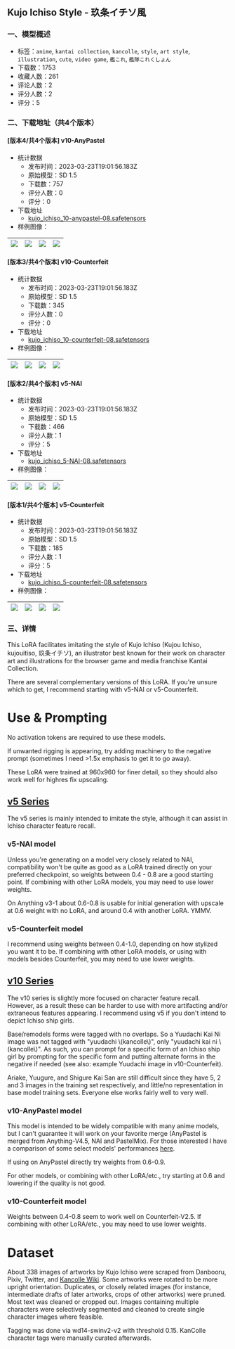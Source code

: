 ## Kujo Ichiso Style - 玖条イチソ風
### 一、模型概述

- 标签：`anime`, `kantai collection`, `kancolle`, `style`, `art style`, `illustration`, `cute`, `video game`, `艦これ`, `艦隊これくしょん`
- 下载数：1753
- 收藏人数：261
- 评论人数：2
- 评分人数：2
- 评分：5

### 二、下载地址（共4个版本）

#### [版本4/共4个版本] v10-AnyPastel

- 统计数据
  - 发布时间：2023-03-23T19:01:56.183Z
  - 原始模型：SD 1.5
  - 下载数：757
  - 评分人数：0
  - 评分：0
- 下载地址
  - [kujo_ichiso_10-anypastel-08.safetensors](https://civitai.com/api/download/models/22410)
- 样例图像：

| <img src="https://image.civitai.com/xG1nkqKTMzGDvpLrqFT7WA/362eb7e6-9831-4bc4-3434-f8b55c390a00/width=450/241145.jpeg" /> | <img src="https://image.civitai.com/xG1nkqKTMzGDvpLrqFT7WA/52d0dfab-76b2-47f0-768b-508611248700/width=450/416858.jpeg" /> | <img src="https://image.civitai.com/xG1nkqKTMzGDvpLrqFT7WA/fb0b8832-1343-4b0b-d67f-8826ccdefc00/width=450/416856.jpeg" /> | <img src="https://image.civitai.com/xG1nkqKTMzGDvpLrqFT7WA/6afb942f-ec08-4463-d084-82fb9fc36700/width=450/241144.jpeg" /> |
| ---- | ---- | ---- | ---- |

#### [版本3/共4个版本] v10-Counterfeit

- 统计数据
  - 发布时间：2023-03-23T19:01:56.183Z
  - 原始模型：SD 1.5
  - 下载数：345
  - 评分人数：0
  - 评分：0
- 下载地址
  - [kujo_ichiso_10-counterfeit-08.safetensors](https://civitai.com/api/download/models/20564)
- 样例图像：

| <img src="https://image.civitai.com/xG1nkqKTMzGDvpLrqFT7WA/335c0d06-4aa1-4a44-5dd1-de2d7801a900/width=450/217609.jpeg" /> | <img src="https://image.civitai.com/xG1nkqKTMzGDvpLrqFT7WA/dd60ae62-46c5-41c7-de15-b919c39df700/width=450/217608.jpeg" /> | <img src="https://image.civitai.com/xG1nkqKTMzGDvpLrqFT7WA/5b491ec0-233b-4486-3fd5-43f369dc7f00/width=450/217607.jpeg" /> | <img src="https://image.civitai.com/xG1nkqKTMzGDvpLrqFT7WA/6dfffbb9-b0c7-421f-8b8b-74068c667f00/width=450/217606.jpeg" /> |
| ---- | ---- | ---- | ---- |

#### [版本2/共4个版本] v5-NAI

- 统计数据
  - 发布时间：2023-03-23T19:01:56.183Z
  - 原始模型：SD 1.5
  - 下载数：466
  - 评分人数：1
  - 评分：5
- 下载地址
  - [kujo_ichiso_5-NAI-08.safetensors](https://civitai.com/api/download/models/18759)
- 样例图像：

| <img src="https://image.civitai.com/xG1nkqKTMzGDvpLrqFT7WA/f7ded995-065c-4046-da9c-a9f155158000/width=450/194937.jpeg" /> | <img src="https://image.civitai.com/xG1nkqKTMzGDvpLrqFT7WA/e97fbd76-9a0d-4131-e474-e943d4333000/width=450/194936.jpeg" /> | <img src="https://image.civitai.com/xG1nkqKTMzGDvpLrqFT7WA/eafeb21c-3c20-4ca5-b390-a5326602b600/width=450/194935.jpeg" /> | <img src="https://image.civitai.com/xG1nkqKTMzGDvpLrqFT7WA/ce66e74e-e4f9-4702-82c4-5a91b85e0d00/width=450/194934.jpeg" /> |
| ---- | ---- | ---- | ---- |

#### [版本1/共4个版本] v5-Counterfeit

- 统计数据
  - 发布时间：2023-03-23T19:01:56.183Z
  - 原始模型：SD 1.5
  - 下载数：185
  - 评分人数：1
  - 评分：5
- 下载地址
  - [kujo_ichiso_5-counterfeit-08.safetensors](https://civitai.com/api/download/models/18663)
- 样例图像：

| <img src="https://image.civitai.com/xG1nkqKTMzGDvpLrqFT7WA/50943b6a-2d43-45c3-3363-b84181782c00/width=450/193927.jpeg" /> | <img src="https://image.civitai.com/xG1nkqKTMzGDvpLrqFT7WA/ab798eb3-3a09-4674-59cb-c085dcf8a600/width=450/193565.jpeg" /> | <img src="https://image.civitai.com/xG1nkqKTMzGDvpLrqFT7WA/f89b2036-9202-4e4c-37b7-f56dfbfd9d00/width=450/193560.jpeg" /> | <img src="https://image.civitai.com/xG1nkqKTMzGDvpLrqFT7WA/40ff1801-beac-44c3-1c37-157afbe18d00/width=450/193564.jpeg" /> |
| ---- | ---- | ---- | ---- |


### 三、详情
<p>This LoRA facilitates imitating the style of Kujo Ichiso (Kujou Ichiso, kujouitiso, 玖条イチソ), an illustrator best known for their work on character art and illustrations for the browser game and media franchise Kantai Collection.</p><p>There are several complementary versions of this LoRA. If you're unsure which to get, I recommend starting with v5-NAI or v5-Counterfeit.</p><p></p><h1><strong>Use &amp; Prompting</strong></h1><p>No activation tokens are required to use these models.</p><p>If unwanted rigging is appearing, try adding machinery to the negative prompt (sometimes I need &gt;1.5x emphasis to get it to go away).</p><p>These LoRA were trained at 960x960 for finer detail, so they should also work well for highres fix upscaling.</p><h2><u>v5 Series</u></h2><p>The v5 series is mainly intended to imitate the style, although it can assist in Ichiso character feature recall.</p><h3>v5-NAI model</h3><p>Unless you're generating on a model very closely related to NAI, compatibility won't be quite as good as a LoRA trained directly on your preferred checkpoint, so weights between 0.4 - 0.8 are a good starting point. If combining with other LoRA models, you may need to use lower weights.</p><p>On Anything v3-1 about 0.6-0.8 is usable for initial generation with upscale at 0.6 weight with no LoRA, and around 0.4 with another LoRA. YMMV.</p><h3>v5-Counterfeit model</h3><p>I recommend using weights between 0.4-1.0, depending on how stylized you want it to be. If combining with other LoRA models, or using with models besides Counterfeit, you may need to use lower weights.</p><h2><u>v10 Series</u></h2><p>The v10 series is slightly more focused on character feature recall. However, as a result these can be harder to use with more artifacting and/or extraneous features appearing. I recommend using v5 if you don't intend to depict Ichiso ship girls.</p><p>Base/remodels forms were tagged with no overlaps. So a Yuudachi Kai Ni image was not tagged with "yuudachi \(kancolle\)", only "yuudachi kai ni \(kancolle\)". As such, you can prompt for a specific form of an Ichiso ship girl by prompting for the specific form and putting alternate forms in the negative if needed (see also: example Yuudachi image in v10-Counterfeit).</p><p>Ariake, Yuugure, and Shigure Kai San are still difficult since they have 5, 2 and 3 images in the training set respectively, and little/no representation in base model training sets. Everyone else works fairly well to very well.</p><h3>v10-AnyPastel model</h3><p>This model is intended to be widely compatible with many anime models, but I can't guarantee it will work on your favorite merge (AnyPastel is merged from Anything-V4.5, NAI and PastelMix).  For those interested I have a comparison of some select models' performances <a rel="ugc" href="https://mega.nz/file/zIdThYyR#Xxnv_-S0ARwRH68KO3uFB1PCM2XLI8y0Mjiow6Lf4YA">here</a>.</p><p>If using on AnyPastel directly try weights from 0.6-0.9.</p><p>For other models, or combining with other LoRA/etc., try starting at 0.6 and lowering if the quality is not good.</p><h3>v10-Counterfeit model</h3><p>Weights between 0.4-0.8 seem to work well on Counterfeit-V2.5. If combining with other LoRA/etc., you may need to use lower weights.</p><h3></h3><h1><strong>Dataset</strong></h1><p>About 338 images of artworks by Kujo Ichiso were scraped from Danbooru, Pixiv, Twitter, and <a target="_blank" rel="ugc" href="https://en.kancollewiki.net/Kancolle_Wiki">Kancolle Wiki</a>. Some artworks were rotated to be more upright orientation. Duplicates, or closely related images (for instance, intermediate drafts of later artworks, crops of other artworks) were pruned. Most text was cleaned or cropped out. Images containing multiple characters were selectively segmented and cleaned to create single character images where feasible.</p><p>Tagging was done via wd14-swinv2-v2 with threshold 0.15. KanColle character tags were manually curated afterwards.</p>